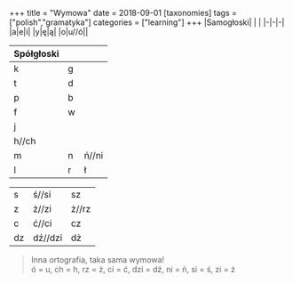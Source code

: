 +++
title = "Wymowa"
date = 2018-09-01
[taxonomies]
tags = ["polish","gramatyka"]
categories = ["learning"]
+++
|Samogłoski| | |
|-|-|-|
|a|e|i|
|y|ę|ą|
|o|u//ó||

|Spółgłoski| | |
|-|-|-|
|k|g||
|t|d||
|p|b||
|f|w||
|j|||
|h//ch|||
|m|n|ń//ni|
|l|r|ł|

| | | |
|-|-|-|
|s|ś//si|sz|
|z|ż//zi|ż//rz|
|c|ć//ci|cz|
|dz|dź//dzi|dż|

> Inna ortografia, taka sama wymowa!  
ó = u, ch = h, rz = ż, ci = ć, dzi = dź, ni = ń, si = ś, zi = ż
